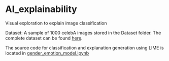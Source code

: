 # AI_explainability
Visual exploration to explain image classification

Dataset: A sample of 1000 celebA images stored in the Dataset folder. The complete dataset can be found [here](https://www.kaggle.com/jessicali9530/celeba-dataset).

The source code for classification and explanation generation using LIME is located in [gender_emotion_model.ipynb](../master/face_classification/src/gender_emotion_model.ipynb)
